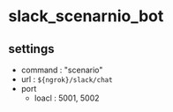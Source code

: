 # slack_scenarnio_bot

## settings

-   command : "scenario"
-   url : `${ngrok}/slack/chat`
-   port
    -   loacl : 5001, 5002
